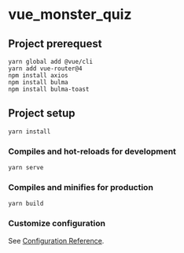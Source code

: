 # vue_monster_quiz

## Project prerequest
```
yarn global add @vue/cli
yarn add vue-router@4
npm install axios
npm install bulma
npm install bulma-toast
```

## Project setup
```
yarn install
```

### Compiles and hot-reloads for development
```
yarn serve
```

### Compiles and minifies for production
```
yarn build
```

### Customize configuration
See [Configuration Reference](https://cli.vuejs.org/config/).
